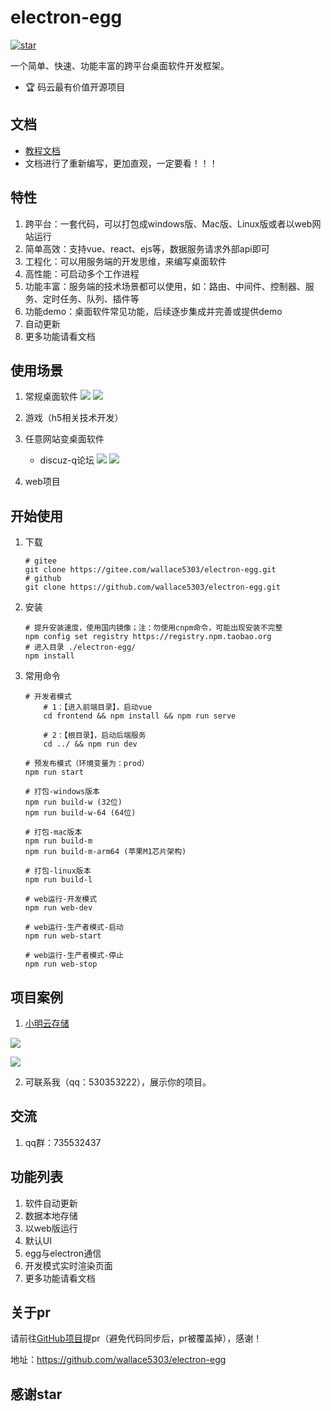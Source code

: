 # electron-egg 
[![star](https://gitee.com/wallace5303/electron-egg/badge/star.svg?theme=gvp)](https://gitee.com/wallace5303/electron-egg/stargazers)

一个简单、快速、功能丰富的跨平台桌面软件开发框架。

- 🏆 码云最有价值开源项目


## 文档
- [教程文档](https://www.yuque.com/u34495/mivcfg/xnhmms)
- 文档进行了重新编写，更加直观，一定要看！！！

## 特性
1. 跨平台：一套代码，可以打包成windows版、Mac版、Linux版或者以web网站运行
2. 简单高效：支持vue、react、ejs等，数据服务请求外部api即可
3. 工程化：可以用服务端的开发思维，来编写桌面软件
4. 高性能：可启动多个工作进程
5. 功能丰富：服务端的技术场景都可以使用，如：路由、中间件、控制器、服务、定时任务、队列、插件等
6. 功能demo：桌面软件常见功能，后续逐步集成并完善或提供demo
7. 自动更新
8. 更多功能请看文档

## 使用场景

1. 常规桌面软件
![](https://kaka996.coding.net/p/resource/d/tx-resource/git/raw/master/img/electron-egg/file.png)
![](https://kaka996.coding.net/p/resource/d/tx-resource/git/raw/master/img/electron-egg/xm-pic-config.png)

2. 游戏（h5相关技术开发）

3. 任意网站变桌面软件
    - discuz-q论坛
    ![](https://kaka996.coding.net/p/resource/d/tx-resource/git/raw/master/img/electron-egg/dq-feed.png)
    ![](https://kaka996.coding.net/p/resource/d/tx-resource/git/raw/master/img/electron-egg/dq-user.png)

4. web项目



## 开始使用

1. 下载
    ```
    # gitee
    git clone https://gitee.com/wallace5303/electron-egg.git
    # github
    git clone https://github.com/wallace5303/electron-egg.git
    ```

2. 安装
    ```
    # 提升安装速度，使用国内镜像；注：勿使用cnpm命令，可能出现安装不完整
    npm config set registry https://registry.npm.taobao.org
    # 进入目录 ./electron-egg/
    npm install
    ```
    
3. 常用命令
    ```
    # 开发者模式
        # 1：【进入前端目录】，启动vue
        cd frontend && npm install && npm run serve
        
        # 2：【根目录】，启动后端服务
        cd ../ && npm run dev

    # 预发布模式（环境变量为：prod）
    npm run start

    # 打包-windows版本
    npm run build-w (32位)
    npm run build-w-64 (64位)

    # 打包-mac版本
    npm run build-m
    npm run build-m-arm64 (苹果M1芯片架构)

    # 打包-linux版本
    npm run build-l

    # web运行-开发模式
    npm run web-dev

    # web运行-生产者模式-启动
    npm run web-start

    # web运行-生产者模式-停止
    npm run web-stop
    ```

## 项目案例

1. [小明云存储](https://gitee.com/wallace5303/xm-pic)

![](https://cdn.jsdelivr.net/gh/wallace5303/file-resource/normal/xm-pic-config.png)

![](https://cdn.jsdelivr.net/gh/wallace5303/file-resource/normal/xm-pic-detail.png)

2. 可联系我（qq：530353222），展示你的项目。

## 交流
1. qq群：735532437

## 功能列表
1. 软件自动更新
2. 数据本地存储
3. 以web版运行
4. 默认UI
5. egg与electron通信
6. 开发模式实时渲染页面
7. 更多功能请看文档

## 关于pr
请前往[GitHub项目](https://github.com/wallace5303/electron-egg)提pr（避免代码同步后，pr被覆盖掉），感谢！

地址：https://github.com/wallace5303/electron-egg

## 感谢star



